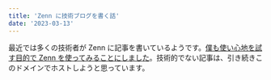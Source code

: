 ```yaml
---
title: 'Zenn に技術ブログを書く話'
date: '2023-03-13'
---
```


最近では多くの技術者が Zenn に記事を書いているようです。[僕も使い心地を試す目的で Zenn を使ってみることにしました](https://zenn.dev/mahata)。技術的でない記事は、引き続きこのドメインでホストしようと思っています。
